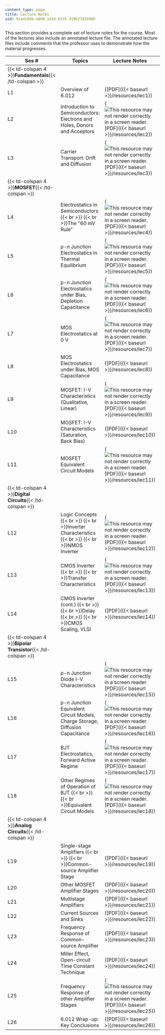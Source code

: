```yaml
---
content_type: page
title: Lecture Notes
uid: 9ce4c04b-a600-1d3d-5235-419b2783590d
---
```


This section provides a complete set of lecture notes for the course. Most of the lectures also include an annotated lecture file. The annotated lecture files include comments that the professor uses to demonstrate how the material progresses.

| Ses # | Topics | Lecture Notes | Annotated Lecture Notes |
| --- | --- | --- | --- |
| {{< td-colspan 4 >}}**Fundamentals**{{< /td-colspan >}} ||||
| L1 | Overview of 6.012 | ([PDF]({{< baseurl >}}/resources/lec1)) | &nbsp; |
| L2 | Introduction to Semiconductors: Electrons and Holes, Donors and Acceptors | (![This resource may not render correctly in a screen reader.](/images/inacessible.gif)[PDF]({{< baseurl >}}/resources/lec2)) | ([PDF]({{< baseurl >}}/resources/lecture2annotat)) |
| L3 | Carrier Transport: Drift and Diffusion | (![This resource may not render correctly in a screen reader.](/images/inacessible.gif)[PDF]({{< baseurl >}}/resources/lec3)) | ([PDF]({{< baseurl >}}/resources/lecture3anotat)) |
| {{< td-colspan 4 >}}**MOSFET**{{< /td-colspan >}} ||||
| L4 | Electrostatics in Semiconductors  {{< br >}}  {{< br >}}The "60 mV Rule" | (![This resource may not render correctly in a screen reader.](/images/inacessible.gif)[PDF]({{< baseurl >}}/resources/lec4)) | ([PDF]({{< baseurl >}}/resources/lecture4annotat)) |
| L5 | p-n Junction Electrostatics in Thermal Equilibrium | (![This resource may not render correctly in a screen reader.](/images/inacessible.gif)[PDF]({{< baseurl >}}/resources/lec5)) | ([PDF]({{< baseurl >}}/resources/lecture5annotat)) |
| L6 | p-n Junction Electrostatics under Bias, Depletion Capacitance | (![This resource may not render correctly in a screen reader.](/images/inacessible.gif)[PDF]({{< baseurl >}}/resources/lec6)) | ([PDF]({{< baseurl >}}/resources/lecture6anotat)) |
| L7 | MOS Electrostatics at 0 V | (![This resource may not render correctly in a screen reader.](/images/inacessible.gif)[PDF]({{< baseurl >}}/resources/lec7)) | ([PDF]({{< baseurl >}}/resources/lecture7annotat)) |
| L8 | MOS Electrostatics under Bias, MOS Capacitance | ([PDF]({{< baseurl >}}/resources/lec8)) | ([PDF]({{< baseurl >}}/resources/lecture8annotat)) |
| L9 | MOSFET: I-V Characteristics (Qualitative, Linear) | (![This resource may not render correctly in a screen reader.](/images/inacessible.gif)[PDF]({{< baseurl >}}/resources/lec9)) | ([PDF]({{< baseurl >}}/resources/lecture9annotat)) |
| L10 | MOSFET: I-V Characteristics (Saturation, Back Bias) | ([PDF]({{< baseurl >}}/resources/lec10)) | ([PDF]({{< baseurl >}}/resources/lecture10annotat)) |
| L11 | MOSFET Equivalent Circuit Models | (![This resource may not render correctly in a screen reader.](/images/inacessible.gif)[PDF]({{< baseurl >}}/resources/lec11)) | ([PDF]({{< baseurl >}}/resources/lecture11annotat)) |
| {{< td-colspan 4 >}}**Digital Circuits**{{< /td-colspan >}} ||||
| L12 | Logic Concepts  {{< br >}}  {{< br >}}Inverter Characteristics  {{< br >}}  {{< br >}}NMOS Inverter | (![This resource may not render correctly in a screen reader.](/images/inacessible.gif)[PDF]({{< baseurl >}}/resources/lec12)) | ([PDF]({{< baseurl >}}/resources/lecture12annotat)) |
| L13 | CMOS Inverter  {{< br >}}  {{< br >}}Transfer Characteristics | (![This resource may not render correctly in a screen reader.](/images/inacessible.gif)[PDF]({{< baseurl >}}/resources/lec13)) | ([PDF]({{< baseurl >}}/resources/lecture13annotat)) |
| L14 | CMOS Inverter (cont.)  {{< br >}}  {{< br >}}Delay  {{< br >}}  {{< br >}}CMOS Scaling, VLSI | ([PDF]({{< baseurl >}}/resources/lec14)) | ([PDF]({{< baseurl >}}/resources/lecture14annotat)) |
| {{< td-colspan 4 >}}**Bipolar Transistor**{{< /td-colspan >}} ||||
| L15 | p-n Junction Diode I-V Characteristics | (![This resource may not render correctly in a screen reader.](/images/inacessible.gif)[PDF]({{< baseurl >}}/resources/lec15)) | ([PDF]({{< baseurl >}}/resources/lecture15annotat)) |
| L16 | p-n Junction Equivalent Circuit Models, Charge Storage, Diffusion Capacitance | (![This resource may not render correctly in a screen reader.](/images/inacessible.gif)[PDF]({{< baseurl >}}/resources/lec16)) | (![This resource may not render correctly in a screen reader.](/images/inacessible.gif)[PDF]({{< baseurl >}}/resources/lecture16annotat)) |
| L17 | BJT Electrostatics, Forward Active Regime | (![This resource may not render correctly in a screen reader.](/images/inacessible.gif)[PDF]({{< baseurl >}}/resources/lec17)) | ([PDF]({{< baseurl >}}/resources/lecture17annotat)) |
| L18 | Other Regimes of Operation of BJT  {{< br >}}  {{< br >}}Equivalent Circuit Models | (![This resource may not render correctly in a screen reader.](/images/inacessible.gif)[PDF]({{< baseurl >}}/resources/lec18)) | ([PDF]({{< baseurl >}}/resources/lecture18annotat)) |
| {{< td-colspan 4 >}}**Analog Circuits**{{< /td-colspan >}} ||||
| L19 | Single-stage Amplifiers  {{< br >}}  {{< br >}}Common-source Amplifier Stage | ([PDF]({{< baseurl >}}/resources/lec19)) | ([PDF]({{< baseurl >}}/resources/lecture19annotat)) |
| L20 | Other MOSFET Amplifier Stages | ([PDF]({{< baseurl >}}/resources/lec20)) | ([PDF]({{< baseurl >}}/resources/lecture20annotat)) |
| L21 | Multistage Amplifiers | ([PDF]({{< baseurl >}}/resources/lec21)) | ([PDF]({{< baseurl >}}/resources/lecture21annotat)) |
| L22 | Current Sources and Sinks | ([PDF]({{< baseurl >}}/resources/lec22)) | ([PDF]({{< baseurl >}}/resources/lecture22annotat)) |
| L23 | Frequency Response of Common-source Amplifier | ([PDF]({{< baseurl >}}/resources/lec23)) | ([PDF]({{< baseurl >}}/resources/lecture23annotat)) |
| L24 | Miller Effect, Open-circuit Time Constant Technique | ([PDF]({{< baseurl >}}/resources/lec24)) | &nbsp; |
| L25 | Frequency Response of other Amplifier Stages | (![This resource may not render correctly in a screen reader.](/images/inacessible.gif)[PDF]({{< baseurl >}}/resources/lec25)) | ([PDF]({{< baseurl >}}/resources/lecture25annotat)) |
| L26 | 6.012 Wrap-up: Key Conclusions | ([PDF]({{< baseurl >}}/resources/lec26)) | ([PDF]({{< baseurl >}}/resources/lecture26annotat))